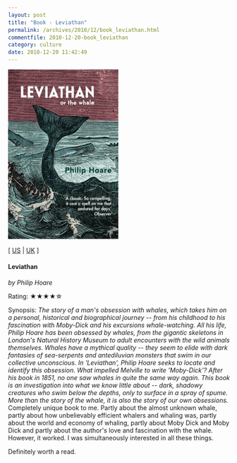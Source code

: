```yaml
---
layout: post
title: "Book - Leviathan"
permalink: /archives/2010/12/book_leviathan.html
commentfile: 2010-12-20-book_leviathan
category: culture
date: 2010-12-20 11:42:49
---
```


<img class="photo right" src="/assets/images/0007230141.jpg" width="250" alt="Leviathan cover" />

\[ [US](http://www.amazon.com/o/asin/0007230141) | [UK](http://www.amazon.co.uk/o/asin/0007230141) \]

#### Leviathan

<em>by Philip Hoare</em>

Rating: ★★★★☆

<div class="book_synopsis" markdown="1">
Synopsis: <em>The story of a man's obsession with whales, which takes him on a personal, historical and biographical journey -- from his childhood to his fascination with Moby-Dick and his excursions whale-watching. All his life, Philip Hoare has been obsessed by whales, from the gigantic skeletons in London's Natural History Museum to adult encounters with the wild animals themselves. Whales have a mythical quality -- they seem to elide with dark fantasies of sea-serpents and antediluvian monsters that swim in our collective unconscious. In 'Leviathan', Philip Hoare seeks to locate and identify this obsession. What impelled Melville to write 'Moby-Dick'? After his book in 1851, no one saw whales in quite the same way again. This book is an investigation into what we know little about -- dark, shadowy creatures who swim below the depths, only to surface in a spray of spume. More than the story of the whale, it is also the story of our own obsessions.</em>

</div>
Completely unique book to me. Partly about the almost unknown whale, partly about how unbelievably efficient whalers and whaling was, partly about the world and economy of whaling, partly about Moby Dick and Moby Dick and partly about the author's love and fascination with the whale. However, it worked. I was simultaneously interested in all these things.

Definitely worth a read.
